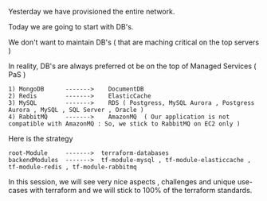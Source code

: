
Yesterday we have provisioned the entire network.

Today we are going to start with DB's.

We don't want to maintain DB's ( that are maching critical on the top servers )

In reality, DB's are always preferred ot be on the top of Managed Services ( PaS )

    1) MongoDB      ------->    DocumentDB
    2) Redis        ------->    ElasticCache
    3) MySQL        ------->    RDS ( Postgress, MySQL Aurora , Postgress Aurora , MySQL , SQL Server , Oracle )
    4) RabbitMQ     ------->    AmazonMQ  ( Our application is not compatible with AmazonMQ : So, we stick to RabbitMQ on EC2 only )


Here is the strategy

    root-Module     ------->  terraform-databases 
    backendModules  ------->  tf-module-mysql , tf-module-elasticcache , tf-module-redis , tf-module-rabbitmq

In this session, we will see very nice aspects , challenges and unique use-cases with terraform and we will stick to 100% of the terraform standards.
